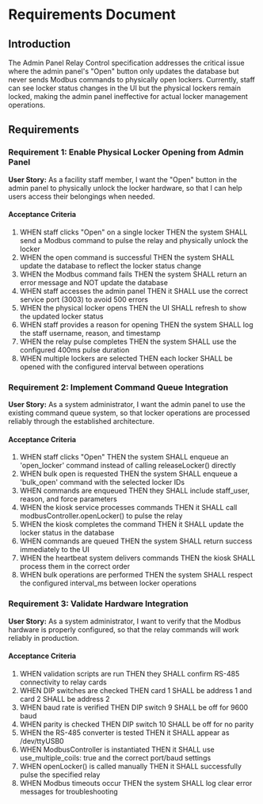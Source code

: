 # Requirements Document

## Introduction

The Admin Panel Relay Control specification addresses the critical issue where the admin panel's "Open" button only updates the database but never sends Modbus commands to physically open lockers. Currently, staff can see locker status changes in the UI but the physical lockers remain locked, making the admin panel ineffective for actual locker management operations.

## Requirements

### Requirement 1: Enable Physical Locker Opening from Admin Panel

**User Story:** As a facility staff member, I want the "Open" button in the admin panel to physically unlock the locker hardware, so that I can help users access their belongings when needed.

#### Acceptance Criteria

1. WHEN staff clicks "Open" on a single locker THEN the system SHALL send a Modbus command to pulse the relay and physically unlock the locker
2. WHEN the open command is successful THEN the system SHALL update the database to reflect the locker status change
3. WHEN the Modbus command fails THEN the system SHALL return an error message and NOT update the database
4. WHEN staff accesses the admin panel THEN it SHALL use the correct service port (3003) to avoid 500 errors
5. WHEN the physical locker opens THEN the UI SHALL refresh to show the updated locker status
6. WHEN staff provides a reason for opening THEN the system SHALL log the staff username, reason, and timestamp
7. WHEN the relay pulse completes THEN the system SHALL use the configured 400ms pulse duration
8. WHEN multiple lockers are selected THEN each locker SHALL be opened with the configured interval between operations

### Requirement 2: Implement Command Queue Integration

**User Story:** As a system administrator, I want the admin panel to use the existing command queue system, so that locker operations are processed reliably through the established architecture.

#### Acceptance Criteria

1. WHEN staff clicks "Open" THEN the system SHALL enqueue an 'open_locker' command instead of calling releaseLocker() directly
2. WHEN bulk open is requested THEN the system SHALL enqueue a 'bulk_open' command with the selected locker IDs
3. WHEN commands are enqueued THEN they SHALL include staff_user, reason, and force parameters
4. WHEN the kiosk service processes commands THEN it SHALL call modbusController.openLocker() to pulse the relay
5. WHEN the kiosk completes the command THEN it SHALL update the locker status in the database
6. WHEN commands are queued THEN the system SHALL return success immediately to the UI
7. WHEN the heartbeat system delivers commands THEN the kiosk SHALL process them in the correct order
8. WHEN bulk operations are performed THEN the system SHALL respect the configured interval_ms between locker operations

### Requirement 3: Validate Hardware Integration

**User Story:** As a system administrator, I want to verify that the Modbus hardware is properly configured, so that the relay commands will work reliably in production.

#### Acceptance Criteria

1. WHEN validation scripts are run THEN they SHALL confirm RS-485 connectivity to relay cards
2. WHEN DIP switches are checked THEN card 1 SHALL be address 1 and card 2 SHALL be address 2
3. WHEN baud rate is verified THEN DIP switch 9 SHALL be off for 9600 baud
4. WHEN parity is checked THEN DIP switch 10 SHALL be off for no parity
5. WHEN the RS-485 converter is tested THEN it SHALL appear as /dev/ttyUSB0
6. WHEN ModbusController is instantiated THEN it SHALL use use_multiple_coils: true and the correct port/baud settings
7. WHEN openLocker() is called manually THEN it SHALL successfully pulse the specified relay
8. WHEN Modbus timeouts occur THEN the system SHALL log clear error messages for troubleshooting